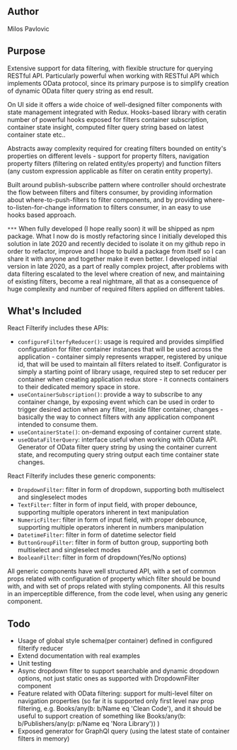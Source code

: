 ## Author

Milos Pavlovic

## Purpose

Extensive support for data filtering, with flexible structure for querying RESTful API. Particularly powerful when working with RESTful API which implements OData protocol, since its primary purpose is to simplify creation of dynamic OData filter query string as end result.

On UI side it offers a wide choice of well-designed filter components with state management integrated with Redux. Hooks-based library with ceratin number of powerful hooks exposed for filters container subscription, container state insight, computed filter query string based on latest container state etc..

Abstracts away complexity required for creating filters bounded on entity's properties on different levels - support for property filters, navigation property filters (filtering on related entity/es property) and function filters (any custom expression applicable as filter on ceratin entity property).

Built around publish-subscribe pattern where controller should orchestrate the flow between filters and filters consumer, by providing information about where-to-push-filters to filter components, and by providing where-to-listen-for-change information to filters consumer, in an easy to use hooks based approach.

`***` When fully developed (I hope really soon) it will be shipped as npm package. What I now do is mostly refactoring since I initially developed this solution in late 2020 and recently decided to isolate it on my github repo in order to refactor, improve and I hope to build a package from itself so I can share it with anyone and together make it even better. I developed initial version in late 2020, as a part of really complex project, after problems with data filtering escalated to the level where creation of new, and maintaining of existing filters, become a real nightmare, all that as a consequence of huge complexity and number of required filters applied on different tables.

## What's Included

React Filterify includes these APIs:

- `configureFilterfyReducer()`: usage is required and provides simplified configuration for filter container instances that will be used across the application - container simply represents wrapper, registered by unique id, that will be used to maintain all filters related to itself. Configurator is simply a starting point of library usage,  required step to set reducer per container when creating application redux store - it connects containers to their dedicated memory space in store.
- `useContainerSubscription()`: provide a way to subscribe to any container change, by exposing event which can be used in order to trigger desired action when any filter, inside filter container, changes - basically the way to connect filters with any application component intended to consume them.
- `useContainerState()`: on-demand exposing of container current state.
- `useODataFilterQuery`: interface useful when working with OData API. Generator of OData filter query string by using the container current state, and recomputing query string output each time container state changes.

React Filterify includes these generic components:

- `DropdownFilter`: filter in form of dropdown, supporting both multiselect and singleselect modes
- `TextFilter`: filter in form of input field, with proper debounce, supporting multiple operators inherent in text manipulation
- `NumericFilter`: filter in form of input field, with proper debounce, supporting multiple operators inherent in numbers manipulation
- `DatetimeFilter`: filter in form of datetime selector field
- `ButtonGroupFilter`: filter in form of button group, supporting both multiselect and singleselect modes
- `BooleanFilter`: filter in form of dropdown(Yes/No options)

All generic components have well structured API, with a set of common props related with configuration of property which filter should be bound with, and with set of props related with styling components. All this results in an imperceptible difference, from the code level, when using any generic component.

## Todo
- Usage of global style schema(per container) defined in configured filterify reducer
- Extend documentation with real examples
- Unit testing
- Async dropdown filter to support searchable and dynamic dropdown options, not just static ones as supported with DropdownFilter component
- Feature related with OData filtering: support for multi-level filter on navigation properties (so far it is supported only first level nav prop filtering, e.g. Books/any(b: b/Name eq 'Clean Code'), and it should be useful to support creation of something like Books/any(b: b/Publishers/any(p: p/Name eq 'Nora Library')) )
- Exposed generator for GraphQl query (using the latest state of container filters in memory)
